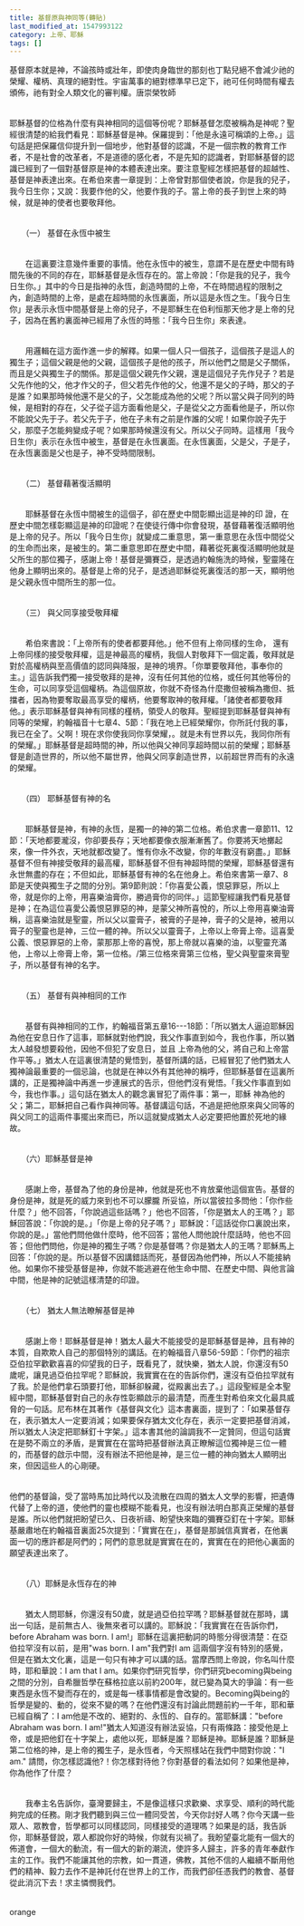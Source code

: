 ```yaml
---
title: 基督原與神同等(轉貼)
last_modified_at: 1547993122
category: 上帝、耶穌
tags: []
---
```


<p>基督原本就是神，不論孩時或壯年，即使肉身臨世的那刻也丁點兒絕不會減少祂的榮耀、權柄、真理的絕對性。宇宙萬事的絕對標準早已定下，祂可任何時間有權去頒佈，祂有對全人類文化的審判權。<!--more-->唐崇榮牧師<br/><br/><br/>耶穌基督的位格為什麼有與神相同的這個等份呢？耶穌基督怎麼被稱為是神呢？聖經很清楚的給我們看見：耶穌基督是神。保羅提到：「他是永遠可稱頌的上帝。」這句話是把保羅信仰提升到一個地步，他對基督的認識，不是一個宗教的教育工作者，不是社會的改革者，不是道德的感化者，不是先知的認識者，對耶穌基督的認識已經到了一個對基督原是神的本體表達出來。要注意聖經怎樣把基督的超越性、基督是神表達出來。在希伯來書一章提到：上帝曾對那個使者說，你是我的兒子，我今日生你；又說：我要作他的父，他要作我的子。當上帝的長子到世上來的時候，就是神的使者也要敬拜他。 <br/><br/><br/>　　（一） 基督在永恆中被生 <br/><br/><br/>　　在這裏要注意幾件重要的事情。他在永恆中的被生，意謂不是在歷史中間有時間先後的不同的存在，耶穌基督是永恆存在的。當上帝說：「你是我的兒子，我今日生你。」其中的今日是指神的永恆，創造時間的上帝，不在時間過程的限制之內，創造時間的上帝，是處在超時間的永恆裏面，所以這是永恆之生。「我今日生你」是表示永恆中間基督是上帝的兒子，不是耶穌生在伯利恒那天他才是上帝的兒子，因為在舊約裏面神已經用了永恆的時態：「我今日生你」來表達。<br/><br/><br/>　　用邏輯在這方面作進一步的解釋。如果一個人只一個孩子，這個孩子是這人的獨生子；這個父親是他的父親，這個孩子是他的孩子，所以他們之間是父子關係，而且是父與獨生子的關係。那是這個父親先作父親，還是這個兒子先作兒子？若是父先作他的父，他才作父的子，但父若先作他的父，他還不是父的子時，那父的子是誰？如果那時候他還不是父的子，父怎能成為他的父呢？所以當父與子同列的時候，是相對的存在，父子從子這方面看他是父，子是從父之方面看他是子，所以你不能說父先于子。若父先于子，他在子未有之前是作誰的父呢！如果你說子先于父，那麼子怎能夠變成子呢？如果那時候還沒有父。所以父子同時。這樣用「我今日生你」表示在永恆中被生，基督是在永恆裏面。在永恆裏面，父是父，子是子，在永恆裏面是父也是子，神不受時間限制。<br/><br/><br/>　　（二） 基督藉著復活顯明 <br/><br/><br/>　　耶穌基督在永恆中間被生的這個子，卻在歷史中間彰顯出這是神的印 證，在歷史中間怎樣彰顯這是神的印證呢？在使徒行傳中你會發現，基督藉著復活顯明他是上帝的兒子。所以「我今日生你」就變成二重意思，第一重意思在永恆中間從父的生命而出來，是被生的。第二重意思即在歷史中間，藉著從死裏復活顯明他就是父所生的那位獨子，感謝上帝！基督是彌賽亞，是透過約翰施洗的時候，聖靈隆在他身上顯明出來的。基督是上帝的兒子，是透過耶穌從死裏復活的那一天，顯明他是父親永恆中間所生的那一位。 <br/><br/><br/>　　（三） 與父同享接受敬拜權 <br/><br/><br/>　　希伯來書說：「上帝所有的使者都要拜他。」他不但有上帝同樣的生命， 還有上帝同樣的接受敬拜權，這是神最高的權柄，我個人對敬拜下一個定義，敬拜就是對於高權柄與至高價值的認同與降服，是神的境界。「你單要敬拜他，事奉你的主。」這告訴我們獨一接受敬拜的是神，沒有任何其他的位格，或任何其他等份的生命，可以同享受這個權柄。為這個原故，你就不奇怪為什麼撒但被稱為撒但、抵擋者，因為物要奪取最高享受的權柄，他要奪取神的敬拜權。「諸使者都要敬拜他。」表示耶穌基督與神有同樣的槿柄，領受人的敬拜。聖經提到耶穌基督與神有同等的榮耀，約翰福音十七章4、5節：「我在地上已經榮耀你，你所託付我的事，我已在全了。父啊！現在求你使我同你享榮耀，。就是未有世界以先，我同你所有的榮耀。」耶穌基督是超時間的神，所以他與父神同享超時間以前的榮耀；耶穌基督是創造世界的，所以他不屬世界，他與父同享創造世界，以前超世界而有的永遠的榮耀。<br/><br/><br/>　　（四） 耶穌基督有神的名 <br/><br/><br/>　　耶穌基督是神，有神的永恆，是獨一的神的第二位格。希伯求書一章節11、12節：「天地都要瀧沒，你卻要長存；天地都要像衣服漸漸舊了。你要將天地擲起來，像一件外衣，天地就都改變了。惟有你永不改變，你的年數沒有窮盡。」耶穌基督不但有神接受敬拜的最高權，耶穌基督不但有神超時間的榮耀，耶穌基督還有永世無盡的存在；不但如此，耶穌基督有神的名在他身上。希伯來書第一章7、8節是天使與獨生子之間的分別。第9節則說：「你喜愛公義，恨惡罪惡，所以上帝，就是你的上帝，用喜樂油膏你，勝過膏你的同伴。」這節聖經讓我們看見基督是神；在為這位喜愛公義恨惡罪惡的神，是蒙父神所喜悅的，所以上帝用喜樂油膏稱，這喜樂油就是聖靈，所以父以靈膏子，被膏的子是神，膏子的父是神，被用以膏子的聖靈也是神，三位一體的神。所以父以靈膏子，上帝以上帝膏上帝。這喜愛公義、恨惡罪惡的上帝，蒙那那上帝的喜悅，那上帝就以喜樂的油，以聖靈充滿他，上帝以上帝膏上帝，第一位格。/第三位格來膏第三位格，聖父與聖靈來膏聖子，所以基督有神的名字。<br/><br/><br/>　　（五） 基督有與神相同的工作 <br/><br/><br/>　　基督有與神相同的工作，約翰福音第五章16---18節：「所以猶太人逼迫耶穌因為他在安息日作了這事，耶穌就對他們說，我父作事直到如今，我也作事，所以猶太人越發想要殺他，因他不但犯了安息日，並且 上帝為他的父，將自己和上帝當作平等。」猶太人在這裏很清楚的覺悟到，基督所講的話，已經冒犯了他們猶太人獨神論最重要的一個忌論，也就是在神以外有其他神的稱呼，但耶穌基督在這裏所講的，正是獨神論中再進一步連展式的告示，但他們沒有覺悟。「我父作事直到如今，我也作事。」這句話在猶太人的觀念裏冒犯了兩件事：第一，耶穌 神為他的父；第二，耶穌把自己看作與神同等。基督講這句話，不過是把他原來與父同等的與父同工的這兩件事擺出來而已，所以這就變成猶太人必定要把他置於死地的緣故。 <br/><br/><br/>　　（六）耶穌基督是神 <br/><br/><br/>　　感謝上帝，基督為了他的身份是神，他就是死也不肯放棄他這個宣告。基督的身份是神，就是死的威力來到也不可以朦朧 所妥協，所以當彼拉多問他：「你作些什麼？」他不回答，「你說過這些話嗎？」他也不回答，「你是猶太人的王嗎？」耶穌回答說：「你說的是。」「你是上帝的兒子嗎？」耶穌說：「這話從你口裏說出來，你說的是。」當他們問他做什麼時，他不回答；當他人問他說什麼話時，他也不回答；但他們問他，你是神的獨生子嗎？你是基督嗎？你是猶太人的王嗎？耶穌馬上回答：「你說的是。所以基督不因講錯話而死，基督因為他們神，所以人不能接納他。如果你不接受基督是神，你就不能逃避在他生命中間、在歷史中間、與他言論中間，他是神的記號這樣清楚的印證。 <br/><br/><br/>　　（七） 猶太人無法瞭解基督是神 <br/><br/><br/>　　感謝上帝！耶穌基督是神！猶太人最大不能接受的是耶穌基督是神，且有神的本質，自欺欺人自己的那個特別的講話。在約翰福音八章56-59節：「你們的祖宗亞伯拉罕歡歡喜喜的仰望我的日子，既看見了，就快樂，猶太人說，你還沒有50歲呢，讓見過亞伯拉罕呢？耶穌說，我實實在在的告訴你們，還沒有亞伯拉罕就有了我。於是他們拿石頭要打他，耶穌卻躲藏，從殿裏出去了。」這段聖經是全本聖經中間，耶穌基督對自己的永存性彰顯啟示的最清楚，而產生對希伯來文化最具威脅的一句話。尼布林在其著作《基督與文化》這本書裏面，提到了：「如果基督存在，表示猶太人一定要消減；如果要保存猶太文化存在，表示一定要把基督消減，所以猶太人決定把耶穌釘十字架。」這本書其他的論調我不一定贊同，但這句話實在是勢不兩立的矛盾，是實實在在當時把基督辦法真正瞭解這位獨神是三位一體的，而基督的啟示中間，沒有辦法不把他是神，是三位一體的神向猶太人顯明出來，但因這些人的心剛硬。<br/><br/><br/>他們的基督論，受了當時馬加比時代以及流散在四周的猶太人文學的影響，把遺傳代替了上帝的道，使他們的靈也模糊不能看見，也沒有辦法明白那真正榮耀的基督是誰。所以他們就把盼望已久、日夜祈禱、盼望快來臨的彌賽亞釘在十字架。耶穌基嚴肅地在約翰福音裏面25次提到：「實實在在」，基督是那誠信真實者，在他裏面一切的應許都是阿們的；阿們的意思就是實實在在的，實實在在的把他心裏面的願望表達出來了。<br/><br/><br/>　　（八）耶穌是永恆存在的神 <br/><br/><br/>　　猶太人問耶穌，你還沒有50歲，就是過亞伯拉罕嗎？耶穌基督就在那時，講出一句話，是前無古人、後無來者可以講的。耶穌說：「我實實在在告訴你們，before Abraham was born. I am!」耶穌在這裏把動詞的時態分得很清楚：在亞伯拉罕沒有以前，是用"was born. I am"我們對I am 這兩個字沒有特別的感覺，但是在猶太文化裏，這是一句只有神才可以講的話。當摩西問上帝說，你名叫什麼時，耶和華說：I am that I am。如果你們研究哲學，你們研究becoming與being之間的分別，自希臘哲學在蘇格拉底以前約200年，就已變為莫大的爭論：有一些東西是永恆不變而存在的，或是每一樣事情都是會改變的。Becoming與being的哲學是變的、動的，從來不變的嗎？在他們還沒有討論此問題前約一千年，耶和華已經自稱了：I am他是不改的、絕對的、永恆的、自存的。當耶穌講："before Abraham was born. I am!"猶太人知道沒有辦法妥協，只有兩條路：接受他是上帝，或是把他釘在十字架上，處他以死，耶穌是誰？耶穌是神。耶穌是誰？耶穌是第二位格的神，是上帝的獨生子，是永恆者，今天照樣站在我們中間對你說："I am." 請問，你怎樣認識他?！你怎樣對待他？你對基督的看法如何？如果他是神，你為他作了什麼？ <br/><br/><br/>　　我奉主名告訴你，臺灣要歸主，不是像這樣只求歡樂、求享受、順利的時代能夠完成的任務。剛才我們聽到與三位一體同受苦，今天你討好人嗎？你今天講一些眾人、眾教會，哲學都可以同樣認同，同樣接受的道理嗎？如果是的話，我告訴你，耶穌基督說，眾人都說你好的時候，你就有災禍了。我盼望臺北能有一個大的佈道會，一個大的動流，有一個大的新的潮流，使許多人歸主，許多的青年奉獻作主的工作。我們不能讓其他的宗教，如一貫道，佛教，其他不信的人繼續不斷用他們的精神、毅力去作不是神託付在世界上的工作，而我們卻任憑我們的教會、基督從此消沉下去！求主憐憫我們。<br/><br/><br/>orange
</p>